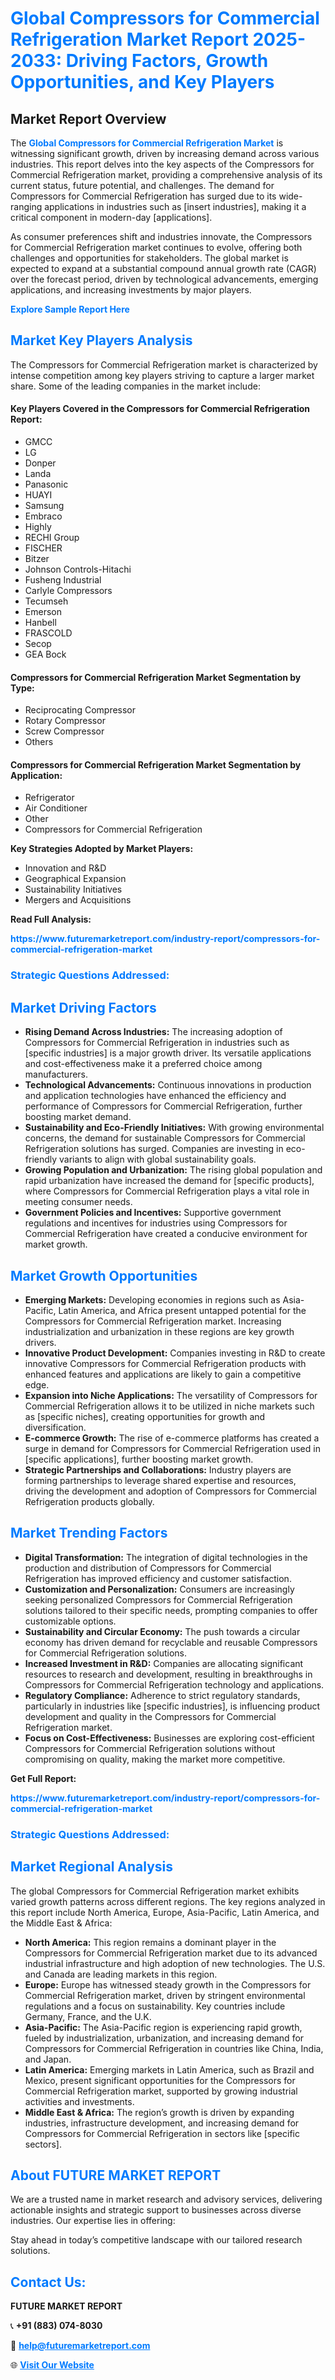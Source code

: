 <h1 style="color: #007BFF;">Global Compressors for Commercial Refrigeration Market Report 2025-2033: Driving Factors, Growth Opportunities, and Key Players</h1>

<section id="overview">
<h2>Market Report Overview</h2>
<p>The <a href="https://www.futuremarketreport.com/industry-report/compressors-for-commercial-refrigeration-market" style="color: #007BFF; text-decoration: none;"><strong>Global Compressors for Commercial Refrigeration Market</strong></a> is witnessing significant growth, driven by increasing demand across various industries. This report delves into the key aspects of the Compressors for Commercial Refrigeration market, providing a comprehensive analysis of its current status, future potential, and challenges. The demand for Compressors for Commercial Refrigeration has surged due to its wide-ranging applications in industries such as [insert industries], making it a critical component in modern-day [applications].</p>
<p>As consumer preferences shift and industries innovate, the Compressors for Commercial Refrigeration market continues to evolve, offering both challenges and opportunities for stakeholders. The global market is expected to expand at a substantial compound annual growth rate (CAGR) over the forecast period, driven by technological advancements, emerging applications, and increasing investments by major players.</p>
</section>

<section id="overview">
<p><a href="https://www.futuremarketreport.com/request-sample/reportId=119943" style="color: #007BFF; text-decoration: none;"><strong>Explore Sample Report Here</strong></a></p>
</section>

<section id="key-players">
<h2 style="color: #007BFF;">Market Key Players Analysis</h2>
<p>The Compressors for Commercial Refrigeration market is characterized by intense competition among key players striving to capture a larger market share. Some of the leading companies in the market include:</p>
<h4>Key Players Covered in the Compressors for Commercial Refrigeration Report:</h4>
<ul><li>GMCC</li><li>LG</li><li>Donper</li><li>Landa</li><li>Panasonic</li><li>HUAYI</li><li>Samsung</li><li>Embraco</li><li>Highly</li><li>RECHI Group</li><li>FISCHER</li><li>Bitzer</li><li>Johnson Controls-Hitachi</li><li>Fusheng Industrial</li><li>Carlyle Compressors</li><li>Tecumseh</li><li>Emerson</li><li>Hanbell</li><li>FRASCOLD</li><li>Secop</li><li>GEA Bock</li></ul>
<h4>Compressors for Commercial Refrigeration Market Segmentation by Type:</h4>
<ul><li>Reciprocating Compressor</li><li>Rotary Compressor</li><li>Screw Compressor</li><li>Others</li></ul>

<h4>Compressors for Commercial Refrigeration Market Segmentation by Application:</h4>
<ul><li>Refrigerator</li><li>Air Conditioner</li><li>Other</li><li>Compressors for Commercial Refrigeration</li></ul>
<p><strong>Key Strategies Adopted by Market Players:</strong></p>
<ul>
<li>Innovation and R&D</li>
<li>Geographical Expansion</li>
<li>Sustainability Initiatives</li>
<li>Mergers and Acquisitions</li>
</ul>
</section>

<section>
<p><strong>Read Full Analysis: </strong></p><a href="https://www.futuremarketreport.com/industry-report/compressors-for-commercial-refrigeration-market" style="color: #007BFF; text-decoration: none;"><strong>https://www.futuremarketreport.com/industry-report/compressors-for-commercial-refrigeration-market</strong></a>
<h3 style="color: #007BFF;">Strategic Questions Addressed:</h3>
</section>

<section id="driving-factors">
<h2 style="color: #007BFF;">Market Driving Factors</h2>
<ul>
<li><strong>Rising Demand Across Industries:</strong> The increasing adoption of Compressors for Commercial Refrigeration in industries such as [specific industries] is a major growth driver. Its versatile applications and cost-effectiveness make it a preferred choice among manufacturers.</li>
<li><strong>Technological Advancements:</strong> Continuous innovations in production and application technologies have enhanced the efficiency and performance of Compressors for Commercial Refrigeration, further boosting market demand.</li>
<li><strong>Sustainability and Eco-Friendly Initiatives:</strong> With growing environmental concerns, the demand for sustainable Compressors for Commercial Refrigeration solutions has surged. Companies are investing in eco-friendly variants to align with global sustainability goals.</li>
<li><strong>Growing Population and Urbanization:</strong> The rising global population and rapid urbanization have increased the demand for [specific products], where Compressors for Commercial Refrigeration plays a vital role in meeting consumer needs.</li>
<li><strong>Government Policies and Incentives:</strong> Supportive government regulations and incentives for industries using Compressors for Commercial Refrigeration have created a conducive environment for market growth.</li>
</ul>
</section>

<section id="growth-opportunities">
<h2 style="color: #007BFF;">Market Growth Opportunities</h2>
<ul>
<li><strong>Emerging Markets:</strong> Developing economies in regions such as Asia-Pacific, Latin America, and Africa present untapped potential for the Compressors for Commercial Refrigeration market. Increasing industrialization and urbanization in these regions are key growth drivers.</li>
<li><strong>Innovative Product Development:</strong> Companies investing in R&D to create innovative Compressors for Commercial Refrigeration products with enhanced features and applications are likely to gain a competitive edge.</li>
<li><strong>Expansion into Niche Applications:</strong> The versatility of Compressors for Commercial Refrigeration allows it to be utilized in niche markets such as [specific niches], creating opportunities for growth and diversification.</li>
<li><strong>E-commerce Growth:</strong> The rise of e-commerce platforms has created a surge in demand for Compressors for Commercial Refrigeration used in [specific applications], further boosting market growth.</li>
<li><strong>Strategic Partnerships and Collaborations:</strong> Industry players are forming partnerships to leverage shared expertise and resources, driving the development and adoption of Compressors for Commercial Refrigeration products globally.</li>
</ul>
</section>

<section id="trending-factors">
<h2 style="color: #007BFF;">Market Trending Factors</h2>
<ul>
<li><strong>Digital Transformation:</strong> The integration of digital technologies in the production and distribution of Compressors for Commercial Refrigeration has improved efficiency and customer satisfaction.</li>
<li><strong>Customization and Personalization:</strong> Consumers are increasingly seeking personalized Compressors for Commercial Refrigeration solutions tailored to their specific needs, prompting companies to offer customizable options.</li>
<li><strong>Sustainability and Circular Economy:</strong> The push towards a circular economy has driven demand for recyclable and reusable Compressors for Commercial Refrigeration solutions.</li>
<li><strong>Increased Investment in R&D:</strong> Companies are allocating significant resources to research and development, resulting in breakthroughs in Compressors for Commercial Refrigeration technology and applications.</li>
<li><strong>Regulatory Compliance:</strong> Adherence to strict regulatory standards, particularly in industries like [specific industries], is influencing product development and quality in the Compressors for Commercial Refrigeration market.</li>
<li><strong>Focus on Cost-Effectiveness:</strong> Businesses are exploring cost-efficient Compressors for Commercial Refrigeration solutions without compromising on quality, making the market more competitive.</li>
</ul>
</section>

<section>
<p><strong>Get Full Report: </strong></p><a href="https://www.futuremarketreport.com/industry-report/compressors-for-commercial-refrigeration-market" style="color: #007BFF; text-decoration: none;"><strong>https://www.futuremarketreport.com/industry-report/compressors-for-commercial-refrigeration-market</strong></a>
<h3 style="color: #007BFF;">Strategic Questions Addressed:</h3>
</section>


<section id="regional-analysis">
<h2 style="color: #007BFF;">Market Regional Analysis</h2>
<p>The global Compressors for Commercial Refrigeration market exhibits varied growth patterns across different regions. The key regions analyzed in this report include North America, Europe, Asia-Pacific, Latin America, and the Middle East & Africa:</p>
<ul>
<li><strong>North America:</strong> This region remains a dominant player in the Compressors for Commercial Refrigeration market due to its advanced industrial infrastructure and high adoption of new technologies. The U.S. and Canada are leading markets in this region.</li>
<li><strong>Europe:</strong> Europe has witnessed steady growth in the Compressors for Commercial Refrigeration market, driven by stringent environmental regulations and a focus on sustainability. Key countries include Germany, France, and the U.K.</li>
<li><strong>Asia-Pacific:</strong> The Asia-Pacific region is experiencing rapid growth, fueled by industrialization, urbanization, and increasing demand for Compressors for Commercial Refrigeration in countries like China, India, and Japan.</li>
<li><strong>Latin America:</strong> Emerging markets in Latin America, such as Brazil and Mexico, present significant opportunities for the Compressors for Commercial Refrigeration market, supported by growing industrial activities and investments.</li>
<li><strong>Middle East & Africa:</strong> The region’s growth is driven by expanding industries, infrastructure development, and increasing demand for Compressors for Commercial Refrigeration in sectors like [specific sectors].</li>
</ul>
</section>

<footer>
<h2 style="color: #007BFF;">About FUTURE MARKET REPORT</h2>
<p>We are a trusted name in market research and advisory services, delivering actionable insights and strategic support to businesses across diverse industries. Our expertise lies in offering:</p>

<p>Stay ahead in today’s competitive landscape with our tailored research solutions.</p>

<h2 style="color: #007BFF;">Contact Us:</h2>
<p><strong>FUTURE MARKET REPORT</strong></p>
<p>📞 <strong>+91 (883) 074-8030</strong></p>
<p>📧 <strong><a href="mailto:help@futuremarketreport.com" style="color: #007BFF;">help@futuremarketreport.com</a></strong></p>
<p>🌐 <strong><a href="https://www.futuremarketreport.com/" style="color: #007BFF;">Visit Our Website</a></strong></p>
</footer>